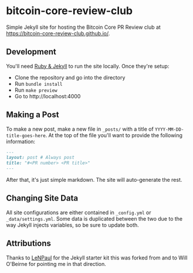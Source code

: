 # bitcoin-core-review-club

Simple Jekyll site for hosting the Bitcoin Core PR Review club at https://bitcoin-core-review-club.github.io/.

## Development

You'll need [Ruby & Jekyll](https://jekyllrb.com/docs/installation/) to run the site locally. Once they're setup:

* Clone the repository and go into the directory
* Run `bundle install`
* Run `make preview`
* Go to http://localhost:4000

## Making a Post

To make a new post, make a new file in `_posts/` with a title of `YYYY-MM-DD-title-goes-here`. At the top of the file you'll want to provide the following information:

```md
---
layout: post # Always post
title: "#<PR number> <PR title>"
---
```

After that, it's just simple markdown. The site will auto-generate the rest.

## Changing Site Data

All site configurations are either contained in `_config.yml` or `_data/settings.yml`. Some data is duplicated between the two due to the way Jekyll injects variables, so be sure to update both.


## Attributions

Thanks to [LeNPaul](https://github.com/LeNPaul/jekyll-starter-kit) for the Jekyll starter kit this was forked from and to Will O'Beirne for pointing me in that direction.
